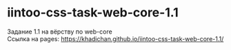 # iintoo-css-task-web-core-1.1
Задание 1.1 на вёрству по web-core <br>
Ссылка на pages: https://khadichan.github.io/iintoo-css-task-web-core-1.1/
